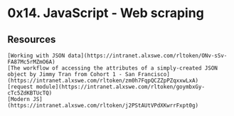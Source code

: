 # 0x14. JavaScript - Web scraping

## Resources


    [Working with JSON data](https://intranet.alxswe.com/rltoken/ONv-sSv-FA87Mc5rMZmO6A)
    [The workflow of accessing the attributes of a simply-created JSON object by Jimmy Tran from Cohort 1 - San Francisco](https://intranet.alxswe.com/rltoken/zm0h7FqpQCZZpPZqxxwLxA)
    [request module](https://intranet.alxswe.com/rltoken/goymbxGy-cTc5ZdKBTUcTQ)
    [Modern JS](https://intranet.alxswe.com/rltoken/j2PStAUtVPdXKwrrFxpt0g)

